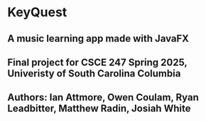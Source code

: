 # KeyQuest
## A music learning app made with JavaFX
## Final project for CSCE 247 Spring 2025, Univeristy of South Carolina Columbia
## Authors: Ian Attmore, Owen Coulam, Ryan Leadbitter, Matthew Radin, Josiah White
